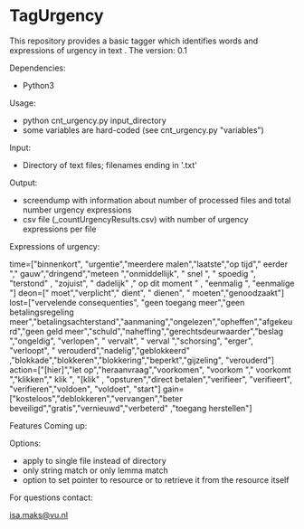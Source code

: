 # TagUrgency

This repository provides a basic tagger which identifies words and expressions of urgency in text . The 
version: 0.1

Dependencies:

- Python3

Usage:

- python cnt_urgency.py input_directory
- some variables are hard-coded (see cnt_urgency.py "variables")

Input:

- Directory of text files; filenames ending in '.txt'

Output:

- screendump with information about number of processed files and total number urgency expressions
- csv file (_countUrgencyResults.csv) with number of urgency expressions per file

Expressions of urgency:

time=["binnenkort", "urgentie","meerdere malen","laatste","op tijd"," eerder "," gauw","dringend","meteen ","onmiddellijk", " snel ",  " spoedig ", "terstond" ,   "zojuist", " dadelijk" ," op dit moment " , "eenmalig ", "eenmalige "]
deon=[" moet","verplicht"," dient", " dienen", " moeten","genoodzaakt"]
lost=["vervelende consequenties", "geen toegang meer","geen betalingsregeling meer","betalingsachterstand","aanmaning","ongelezen","opheffen","afgekeurd","geen geld meer","schuld","naheffing","gerechtsdeurwaarder","beslag ","ongeldig", "verlopen", " vervalt", " verval ","schorsing", "erger", "verloopt", " verouderd","nadelig","geblokkeerd" ,"blokkade","blokkeren","blokkering","beperkt","gijzeling", "verouderd"]
action=["[hier]","let op","heraanvraag","voorkomen", "voorkom "," voorkomt ","klikken"," klik ", "[klik" , "opsturen","direct betalen","verifieer", "verifieert", "verifieren","voldoen", "voldoet", "start"]
gain=["kosteloos","deblokkeren","vervangen","beter beveiligd","gratis","vernieuwd","verbeterd" ,"toegang herstellen"]


Features Coming up:

Options:
- apply to single file instead of directory
- only string match or only lemma match
- option to set pointer to resource or to retrieve it from the resource itself


For questions contact:

isa.maks@vu.nl
